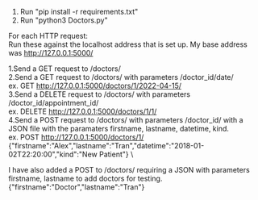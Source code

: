 1. Run "pip install -r requirements.txt"
2. Run "python3 Doctors.py"

For each HTTP request: \
Run these against the localhost address that is set up. My base address was http://127.0.0.1:5000/

1.Send a GET request to /doctors/ \
2.Send a GET request to /doctors/ with parameters /doctor_id/date/ \
	ex. GET http://127.0.0.1:5000/doctors/1/2022-04-15/ \
3.Send a DELETE request to /doctors/ with parameters /doctor_id/appointment_id/ \
	ex. DELETE http://127.0.0.1:5000/doctors/1/1/ \
4.Send a POST request to /doctors/ with parameters /doctor_id/ with a JSON file with the paramaters firstname, lastname, datetime, kind. \
	ex. POST http://127.0.0.1:5000/doctors/1/ \
	{"firstname":"Alex","lastname":"Tran","datetime":"2018-01-02T22:20:00","kind":"New Patient"} \

I have also added a POST to /doctors/ requiring a JSON with parameters firstname, lastname to add doctors for testing. \
{"firstname":"Doctor","lastname":"Tran"}
